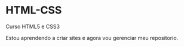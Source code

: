 # HTML-CSS
 Curso HTML5 e CSS3

Estou aprendendo a criar sites e agora vou gerenciar meu repositorio.